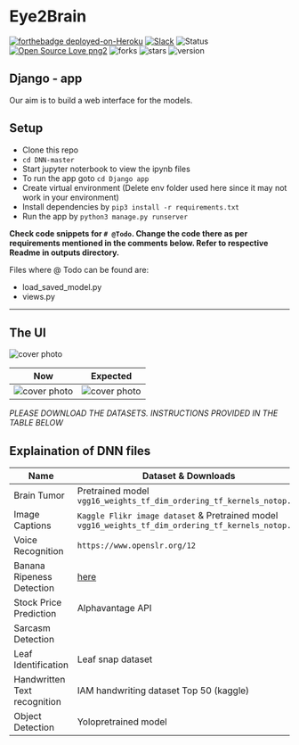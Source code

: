 # Eye2Brain
[![forthebadge deployed-on-Heroku](https://heroku-badge.herokuapp.com/?app=eye2brain)](https://eye2brain.herokuapp.com/)
[![Slack](https://img.shields.io/static/v1?label=chat&message=slack&color=<COLOR>)](https://app.slack.com/client/TQAB3S6BD/CQDT4KJJD)
![Status](https://travis-ci.org/AmulyaReddy99/Eye2Brain.svg?branch=master)
[![Open Source Love png2](https://badges.frapsoft.com/os/v2/open-source.png?v=103)](https://github.com/ellerbrock/open-source-badges/)
![forks](https://img.shields.io/github/forks/AmulyaReddy99/Eye2Brain)
![stars](https://img.shields.io/github/stars/AmulyaReddy99/Eye2Brain)
![version](https://img.shields.io/badge/version-1.0-blue)

## Django - app
Our aim is to build a web interface for the models.

## Setup
- Clone this repo
- `cd DNN-master`
- Start jupyter noterbook to view the ipynb files
- To run the app goto `cd Django app`
- Create virtual environment (Delete env folder used here since it may not work in your environment)
- Install dependencies by `pip3 install -r requirements.txt`
- Run the app by `python3 manage.py runserver`

**Check code snippets for `# @Todo`. Change the code there as per requirements mentioned in the comments below. Refer to respective Readme in outputs directory.**

Files where @ Todo can be found are:
- load_saved_model.py
- views.py

----------------------------------

## The UI
![cover photo](https://github.com/AmulyaReddy99/Eye2Brain/blob/master/img/cover%20page.png)

 Now            |  Expected 
------------- | ---------
![cover photo](https://github.com/AmulyaReddy99/Eye2Brain/blob/master/img/output.png)| ![cover photo](https://github.com/AmulyaReddy99/Eye2Brain/blob/master/img/expected.png)

*PLEASE DOWNLOAD THE DATASETS. INSTRUCTIONS PROVIDED IN THE TABLE BELOW*

## Explaination of DNN files

| Name  | Dataset & Downloads | File |
| ------------- | ------------- | ----------- |
| Brain Tumor  | Pretrained model `vgg16_weights_tf_dim_ordering_tf_kernels_notop.h5` | `Tumor.ipynb` | 
| Image Captions  | `Kaggle Flikr image dataset` & Pretrained model `vgg16_weights_tf_dim_ordering_tf_kernels_notop.h5` | `Image Captions.ipynb` |
| Voice Recognition | `https://www.openslr.org/12` | `Voice Recognition.ipynb` | 
| Banana Ripeness Detection | [here](github.com/giovannipcarvalho/banana-ripeness-classificationtree/master/data) | `Banana.ipynb` |
| Stock Price Prediction | Alphavantage API | `Stocks.ipynb` |
| Sarcasm Detection |  | `Sarcasm Detection.ipynb` |
| Leaf Identification | Leaf snap dataset | `Leaf.ipynb` |
| Handwritten Text recognition | IAM handwriting dataset Top 50 (kaggle) | `Handwritten.ipynb` |
| Object Detection | Yolopretrained model | `object_detection.py` |


